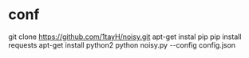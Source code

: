 # conf
git clone https://github.com/1tayH/noisy.git
apt-get instal pip
pip install requests
apt-get install python2
python noisy.py --config config.json
